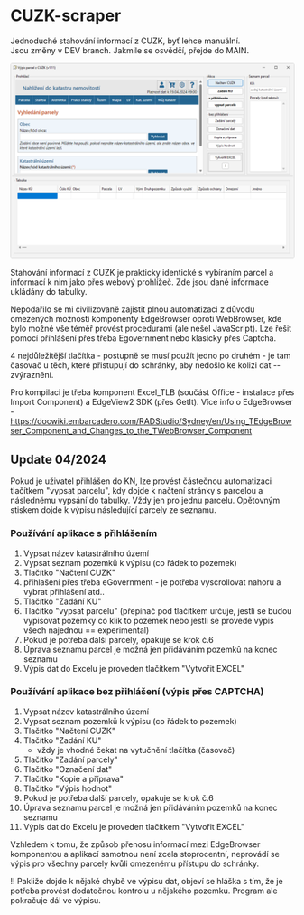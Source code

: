 # CUZK-scraper
Jednoduché stahování informací z CUZK, byť lehce manuální.   
Jsou změny v DEV branch. Jakmile se osvědčí, přejde do MAIN.

![Screenshot](obrazek2.png)

Stahování informací z CUZK je prakticky identické s vybíráním parcel a informací k nim jako přes webový prohlížeč. Zde jsou dané informace ukládány do tabulky.

Nepodařilo se mi civilizovaně zajistit plnou automatizaci z důvodu omezených možností komponenty EdgeBrowser oproti WebBrowser, kde bylo možné vše téměř provést procedurami (ale nešel JavaScript).
Lze řešit pomocí přihlášení přes třeba Egovernment nebo klasicky přes Captcha.

4 nejdůležitější tlačítka - postupně se musí použít jedno po druhém - je tam časovač u těch, které přistupují do schránky, aby nedošlo ke kolizi dat -- zvýraznění.

Pro kompilaci je třeba komponent Excel_TLB (součást Office - instalace přes Import Component) a EdgeView2 SDK (přes GetIt).
Více info o EdgeBrowser - https://docwiki.embarcadero.com/RADStudio/Sydney/en/Using_TEdgeBrowser_Component_and_Changes_to_the_TWebBrowser_Component


## Update 04/2024
Pokud je uživatel přihlášen do KN, lze provést částečnou automatizaci tlačítkem "vypsat parcelu", kdy dojde k načtení stránky s parcelou a následnému vypsání do tabulky. Vždy jen pro jednu parcelu. Opětovným stiskem dojde k výpisu následující parcely ze seznamu.

### Používání aplikace s přihlášením
1. Vypsat název katastrálního území
2. Vypsat seznam pozemků k výpisu (co řádek to pozemek)
3. Tlačítko "Načtení CUZK"
4. přihlašení přes třeba eGovernment - je potřeba vyscrollovat nahoru a vybrat přihlášení atd..
5. Tlačítko "Zadání KU"
6. Tlačítko "vypsat parcelu" (přepínač pod tlačítkem určuje, jestli se budou vypisovat pozemky co klik to pozemek nebo jestli se provede výpis všech najednou == experimental)
7. Pokud je potřeba další parcely, opakuje se krok č.6
8. Úprava seznamu parcel je možná jen přidáváním pozemků na konec seznamu
9. Výpis dat do Excelu je proveden tlačítkem "Vytvořit EXCEL"

### Používání aplikace bez přihlášení (výpis přes CAPTCHA)
1. Vypsat název katastrálního území
2. Vypsat seznam pozemků k výpisu (co řádek to pozemek)
3. Tlačítko "Načtení CUZK"
4. Tlačítko "Zadání KU"
   - vždy je vhodné čekat na vytučnění tlačítka (časovač)
6. Tlačítko "Zadání parcely"
7. Tlačítko "Označení dat"
8. Tlačítko "Kopie a příprava"
9. Tlačítko "Výpis hodnot"
10. Pokud je potřeba další parcely, opakuje se krok č.6
11. Úprava seznamu parcel je možná jen přidáváním pozemků na konec seznamu
12. Výpis dat do Excelu je proveden tlačítkem "Vytvořit EXCEL"


Vzhledem k tomu, že způsob přenosu informací mezi EdgeBrowser komponentou a aplikací samotnou není zcela stoprocentní, neprovádí se výpis pro všechny parcely kvůli omezenému přístupu do schránky.   

!! Pakliže dojde k nějaké chybě ve výpisu dat, objeví se hláška s tím, že je potřeba provést dodatečnou kontrolu u nějakého pozemku. Program ale pokračuje dál ve výpisu.
